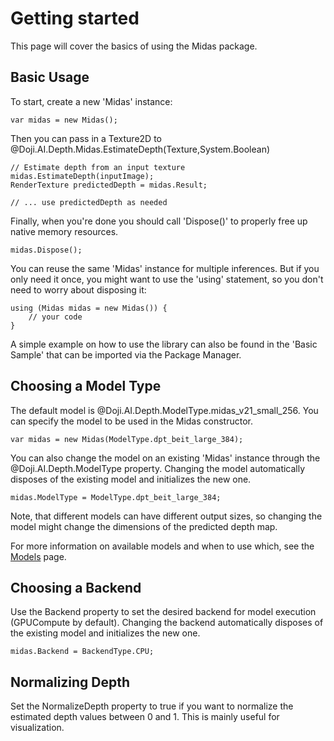 # Getting started

This page will cover the basics of using the Midas package.


## Basic Usage

To start, create a new 'Midas' instance:

```CSharp
var midas = new Midas();
```

Then you can pass in a Texture2D to @Doji.AI.Depth.Midas.EstimateDepth(Texture,System.Boolean)

```CSharp
// Estimate depth from an input texture
midas.EstimateDepth(inputImage);
RenderTexture predictedDepth = midas.Result;

// ... use predictedDepth as needed
```

Finally, when you're done you should call 'Dispose()' to properly free up native memory resources.

```CSharp
midas.Dispose();
```

You can reuse the same 'Midas' instance for multiple inferences. But if you only need it once, you might want to use the 'using' statement, so you don't need to worry about disposing it:

```CSharp
using (Midas midas = new Midas()) {
    // your code
}
```

A simple example on how to use the library can also be found in the 'Basic Sample' that can be imported via the Package Manager.


## Choosing a Model Type

The default model is @Doji.AI.Depth.ModelType.midas_v21_small_256. You can specify the model to be used in the Midas constructor.

```CSharp
var midas = new Midas(ModelType.dpt_beit_large_384);
```

You can also change the model on an existing 'Midas' instance through the @Doji.AI.Depth.ModelType property. Changing the model automatically disposes of the existing model and initializes the new one.

```CSharp
midas.ModelType = ModelType.dpt_beit_large_384;
```

Note, that different models can have different output sizes, so changing the model might change the dimensions of the predicted depth map.

For more information on available models and when to use which, see the [Models](~/manual/models.md) page.


## Choosing a Backend

Use the Backend property to set the desired backend for model execution (GPUCompute by default).
Changing the backend automatically disposes of the existing model and initializes the new one.

```CSharp
midas.Backend = BackendType.CPU;
```


## Normalizing Depth

Set the NormalizeDepth property to true if you want to normalize the estimated depth values between 0 and 1. This is mainly useful for visualization.
